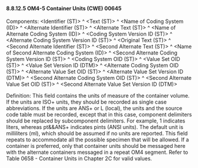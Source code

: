 #### 8.8.12.5 OM4-5 Container Units (CWE) 00645

Components: &lt;Identifier (ST)> ^ &lt;Text (ST)> ^ &lt;Name of Coding System (ID)> ^ &lt;Alternate Identifier (ST)> ^ &lt;Alternate Text (ST)> ^ &lt;Name of Alternate Coding System (ID)> ^ &lt;Coding System Version ID (ST)> ^ &lt;Alternate Coding System Version ID (ST)> ^ &lt;Original Text (ST)> ^ &lt;Second Alternate Identifier (ST)> ^ &lt;Second Alternate Text (ST)> ^ &lt;Name of Second Alternate Coding System (ID)> ^ &lt;Second Alternate Coding System Version ID (ST)> ^ &lt;Coding System OID (ST)> ^ &lt;Value Set OID (ST)> ^ &lt;Value Set Version ID (DTM)> ^ &lt;Alternate Coding System OID (ST)> ^ &lt;Alternate Value Set OID (ST)> ^ &lt;Alternate Value Set Version ID (DTM)> ^ &lt;Second Alternate Coding System OID (ST)> ^ &lt;Second Alternate Value Set OID (ST)> ^ &lt;Second Alternate Value Set Version ID (DTM)>

Definition: This field contains the units of measure of the container volume. If the units are ISO+ units, they should be recorded as single case abbreviations. If the units are ANS+ or L (local), the units and the source code table must be recorded, except that in this case, component delimiters should be replaced by subcomponent delimiters. For example, 1 indicates liters, whereas pt&&ANS+ indicates pints (ANSI units). The default unit is milliliters (ml), which should be assumed if no units are reported. This field repeats to accommodate all the possible specimen that will be allowed. If a container is preferred, only that container units should be messaged here with the alternate containers messaged in a repeat OM4 segment. Refer to Table 0658 - Container Units in Chapter 2C for valid values.
